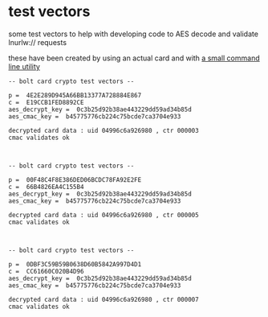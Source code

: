 # test vectors

some test vectors to help with developing code to AES decode and validate lnurlw:// requests

these have been created by using an actual card and with [a small command line utility](https://github.com/boltcard/boltcard/blob/main/cli/main.go)

```
-- bolt card crypto test vectors --

p =  4E2E289D945A66BB13377A728884E867
c =  E19CCB1FED8892CE
aes_decrypt_key =  0c3b25d92b38ae443229dd59ad34b85d
aes_cmac_key =  b45775776cb224c75bcde7ca3704e933

decrypted card data : uid 04996c6a926980 , ctr 000003
cmac validates ok



-- bolt card crypto test vectors --

p =  00F48C4F8E386DED06BCDC78FA92E2FE
c =  66B4826EA4C155B4
aes_decrypt_key =  0c3b25d92b38ae443229dd59ad34b85d
aes_cmac_key =  b45775776cb224c75bcde7ca3704e933

decrypted card data : uid 04996c6a926980 , ctr 000005
cmac validates ok



-- bolt card crypto test vectors --

p =  0DBF3C59B59B0638D60B5842A997D4D1
c =  CC61660C020B4D96
aes_decrypt_key =  0c3b25d92b38ae443229dd59ad34b85d
aes_cmac_key =  b45775776cb224c75bcde7ca3704e933

decrypted card data : uid 04996c6a926980 , ctr 000007
cmac validates ok

```
